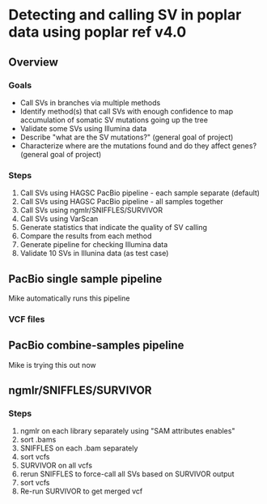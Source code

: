 # Detecting and calling SV in poplar data using poplar ref v4.0
## Overview
### Goals
* Call SVs in branches via multiple methods
* Identify method(s) that call SVs with enough confidence to map accumulation
of somatic SV mutations going up the tree
* Validate some SVs using Illumina data
* Describe "what are the SV mutations?" (general goal of project)
* Characterize where are the mutations found and do they affect genes? (general
goal of project)
### Steps
1) Call SVs using HAGSC PacBio pipeline - each sample separate (default)
2) Call SVs using HAGSC PacBio pipeline - all samples together
3) Call SVs using ngmlr/SNIFFLES/SURVIVOR
4) Call SVs using VarScan
5) Generate statistics that indicate the quality of SV calling
6) Compare the results from each method
7) Generate pipeline for checking Illumina data
8) Validate 10 SVs in Illunina data (as test case)

## PacBio single sample pipeline
Mike automatically runs this pipeline
### VCF files

## PacBio combine-samples pipeline
Mike is trying this out now

## ngmlr/SNIFFLES/SURVIVOR
### Steps
1) ngmlr on each library separately using "SAM attributes enables"
2) sort .bams
3) SNIFFLES on each .bam separately
4) sort vcfs
5) SURVIVOR on all vcfs
6) rerun SNIFFLES to force-call all SVs based on SURVIVOR output
7) sort vcfs
8) Re-run SURVIVOR to get merged vcf


